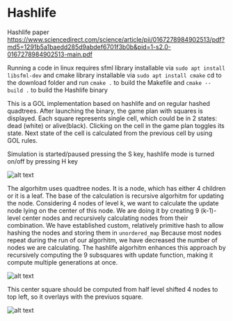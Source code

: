 # Hashlife

Hashlife paper https://www.sciencedirect.com/science/article/pii/0167278984902513/pdf?md5=1291b5a1baedd285d9abdef6701f3b0b&pid=1-s2.0-0167278984902513-main.pdf

Running a code in linux requires sfml library installable via
```sudo apt install libsfml-dev```
and cmake library installable via 
```sudo apt install cmake```
cd to the download folder and run 
```cmake .```
to build the Makefile and 
```cmake --build .```
to build the Hashlife binary

This is a GOL implementation based on hashlife and on regular hashed quadtrees.
After launching the binary, the game plan with squares is displayed.
Each square represents single cell, which could be in 2 states: dead (white) or alive(black).
Clicking on the cell in the game plan toggles its state.
Next state of the cell is calculated from the previous cell by using GOL rules.

Simulation is started/paused pressing the S key,
hashlife mode is turned on/off by pressing H key

![alt text](./assets/animation.gif "Animation of glider")

The algorhitm uses quadtree nodes. It is a node, which has either 4 children or it is a leaf.
The base of the calculation is recursive algorhitm for updating the node.
Considering 4 nodes of level k, we want to calculate the update node lying on the center of this node.
We are doing it by creating 9 (k-1)-level center nodes and recursively calculating nodes from their combination.
We have established custom, relatively primitive hash to allow hashing the nodes and storing them in `unordered_map`
Because most nodes repeat during the run of our algorhitm, we have decreased the number of nodes we are calculating.
The hashlife algorhitm enhances this approach by recursively computing the 9 subsquares with update function, making it compute
multiple generations at once. 

![alt text](./assets/sketch1.png "First sketch")

This center square should be computed from half level shifted 4 nodes to top left, so it overlays with the previuos square.

![alt text](./assets/sketch2.png "Second sketch")
